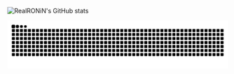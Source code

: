 ![RealRONiN's GitHub stats](https://github-readme-stats.vercel.app/api?username=RealRONiN&show_icons=true&theme=jolly&title_color=10002b&hide_border=true&border_radius=30&bg_color=45,e42283,22075d&icon_color=10002b&hide_title=true&count_private=true)

<img alt="github contribution snake animation" src="https://github.com/RealRONiN/RealRONiN/blob/output/github-contribution-grid-snake.svg">
